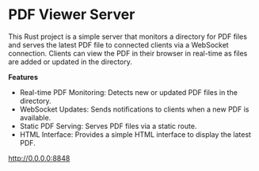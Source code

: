 # PDF Viewer Server

This Rust project is a simple server that monitors a directory for PDF files and serves the latest PDF file to connected clients via a WebSocket connection. Clients can view the PDF in their browser in real-time as files are added or updated in the directory.

**Features**

- Real-time PDF Monitoring: Detects new or updated PDF files in the directory.
- WebSocket Updates: Sends notifications to clients when a new PDF is available.
- Static PDF Serving: Serves PDF files via a static route.
- HTML Interface: Provides a simple HTML interface to display the latest PDF.

http://0.0.0.0:8848
